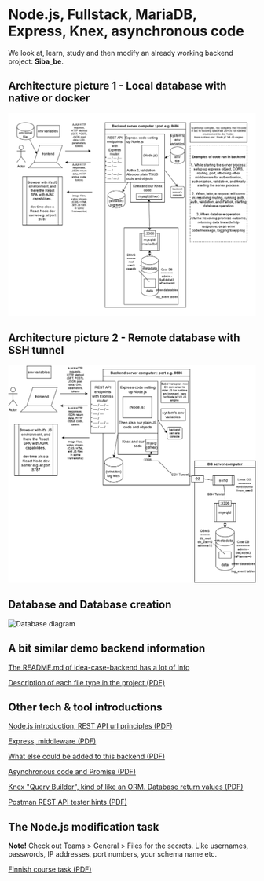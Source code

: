 # Node.js, Fullstack, MariaDB, Express, Knex, asynchronous code


We look at, learn, study and then modify an already working backend project: **Siba_be**.


## Architecture picture 1 - Local database with native or docker

![Architecture picture. Full-stack with Node backend](https://github.com/valju/docs_backend_design/blob/master/BackendArchitecturePic_with_DrawIo_LocalDB_WithMoreDetails.drawio.png)


## Architecture picture 2 - Remote database with SSH tunnel

![Architecture picture. Full-stack with Node backend](https://github.com/valju/docs_backend_design/blob/master/BackendArchitecturePic_with_DrawIo_WithMoreDetails.png)

## Database and Database creation
![Database diagram](https://github.com/haagahelia/Siba_be/blob/main/Database/Documentation/CaseDB_as_image.png)

<!--
**Note!** Check out Teams > General > Files for the secrets. Like usernames, passwords, IP addresses, port numbers, schema and user creation script etc.

This PDF talks about creating "Idea case database" but you can use it to create any,
just use your case scripts instead. Steps could be the same.

[Database creation (PDF)](01_database/CreatingDatabase_for_IdeaCaseBackend.pdf)
-->

## A bit similar demo backend information

[The README.md of idea-case-backend has a lot of info](https://github.com/valju/idea-case-backend/#readme)

[Description of each file type in the project (PDF)](https://github.com/valju/idea-case-backend/raw/master/BackendDemoProject_ForExample_or_eg_BackendExam.pdf)

<!--
[The project repo itself to be cloned](https://github.com/valju/idea-case-backend)
-->

## Other tech & tool introductions

[Node.js introduction, REST API url principles (PDF)](02_nodejs/NodeJS.pdf)

[Express, middleware (PDF)](02_nodejs/Express_and_middleware.pdf)

[What else could be added to this backend (PDF)](02_nodejs/MoreCouldBeAdded.pdf)

[Asynchronous code and Promise (PDF)](03_asynchronous_code_promises/AsynchronousCode_Promises.pdf)

[Knex "Query Builder", kind of like an ORM. Database return values (PDF)](04_knex/Knex.pdf)

[Postman REST API tester hints (PDF)](10_postman/Postman_Hints.pdf)

## The Node.js modification task

**Note!** Check out Teams > General > Files for the secrets. Like usernames, passwords, IP addresses, port numbers, your schema name etc.

[Finnish course task (PDF)](99_tasks/Task24k.md)

<!--
[English course task (PDF)](99_tasks/NodeJS_task.pdf)
-->